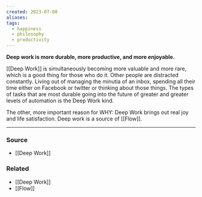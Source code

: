 ```yaml
---
created: 2023-07-08
aliases: 
tags:
  - happiness
  - philosophy
  - productivity
---
```

**Deep work is more durable, more productive, and more enjoyable.**

[[Deep Work]] is simultaneously becoming more valuable and more rare, which is a good thing for those who do it. Other people are distracted constantly. Living out of managing the minutia of an inbox, spending all their time either on Facebook or twitter or thinking about those things. The types of tasks that are most durable going into the future of greater and greater levels of automation is the Deep Work kind.

The other, more important reason for WHY: Deep Work brings out real joy and life satisfaction. Deep work is a source of [[Flow]].

****
### Source
- [[Deep Work]]

### Related
- [[Deep Work]]
- [[Flow]]